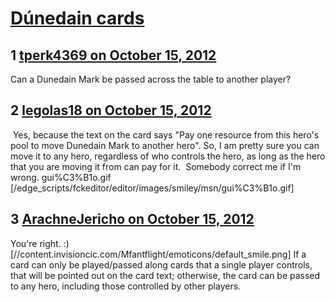 # [Dúnedain cards ](https://community.fantasyflightgames.com/topic/72780-d%C3%BAnedain-cards/)

## 1 [tperk4369 on October 15, 2012](https://community.fantasyflightgames.com/topic/72780-d%C3%BAnedain-cards/?do=findComment&comment=709603)

Can a Dunedain Mark be passed across the table to another player?  

## 2 [legolas18 on October 15, 2012](https://community.fantasyflightgames.com/topic/72780-d%C3%BAnedain-cards/?do=findComment&comment=709855)

 Yes, because the text on the card says "Pay one resource from this hero's pool to move Dunedain Mark to another hero". So, I am pretty sure you can move it to any hero, regardless of who controls the hero, as long as the hero that you are moving it from can pay for it.  Somebody correct me if I'm wrong. gui%C3%B1o.gif [/edge_scripts/fckeditor/editor/images/smiley/msn/gui%C3%B1o.gif]

## 3 [ArachneJericho on October 15, 2012](https://community.fantasyflightgames.com/topic/72780-d%C3%BAnedain-cards/?do=findComment&comment=709857)

You're right. :) [//content.invisioncic.com/Mfantflight/emoticons/default_smile.png] If a card can only be played/passed along cards that a single player controls, that will be pointed out on the card text; otherwise, the card can be passed to any hero, including those controlled by other players.


